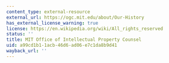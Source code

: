 ```yaml
---
content_type: external-resource
external_url: https://ogc.mit.edu/about/Our-History
has_external_license_warning: true
license: https://en.wikipedia.org/wiki/All_rights_reserved
status: ''
title: MIT Office of Intellectual Property Counsel
uid: a99cd1b1-1acb-46d6-ad06-e7c1da8b9d41
wayback_url: ''
---
```

